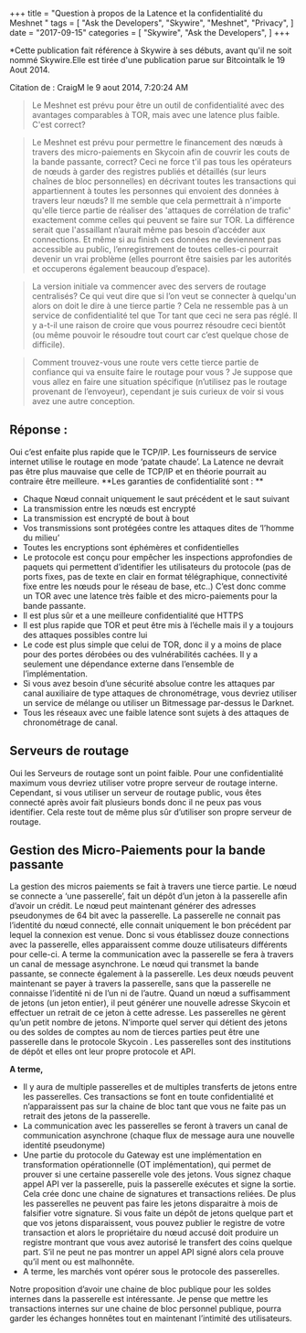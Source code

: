 +++
title = "Question à propos de la Latence et la confidentialité du Meshnet "
tags = [
    "Ask the Developers",
    "Skywire",
    "Meshnet",
    "Privacy",
]
date = "2017-09-15"
categories = [
    "Skywire",
    "Ask the Developers",
]
+++

*Cette publication fait référence à Skywire à ses débuts, avant qu'il ne soit nommé Skywire.Elle est tirée d'une publication parue sur Bitcointalk le 19 Aout 2014.


Citation de : CraigM le 9 aout 2014, 7:20:24 AM

>Le Meshnet est prévu pour être un outil de confidentialité avec des avantages comparables à TOR, mais avec une latence plus faible. C'est correct?

>Le Meshnet est prévu pour permettre le financement des nœuds à travers des micro-paiements en Skycoin afin de couvrir les couts de la bande passante, correct? Ceci ne force t'il pas tous les opérateurs de nœuds à garder des registres publiés et détaillés (sur leurs chaînes de bloc personnelles) en décrivant toutes les transactions  qui appartiennent à toutes les personnes qui envoient des données à travers leur nœuds? Il me semble que cela permettrait à n'importe qu'elle tierce partie de réaliser des 'attaques de corrélation de trafic' exactement comme celles qui peuvent se faire sur TOR. La différence serait que l'assaillant n’aurait même pas besoin d’accéder aux connections.  Et même si au finish ces données ne deviennent pas accessible au public, l’enregistrement de toutes celles-ci pourrait devenir un vrai problème (elles pourront être saisies par les autorités et occuperons également beaucoup d’espace).

>La version initiale va commencer avec des servers de routage centralisés? Ce qui veut dire que si l’on veut se connecter à quelqu'un alors on doit le dire à une tierce partie ? Cela ne ressemble pas à un service de confidentialité tel que Tor tant que ceci ne sera pas réglé. Il y a-t-il une raison de croire que vous pourrez résoudre ceci bientôt (ou même pouvoir le résoudre tout court car c’est quelque chose de difficile).

>Comment trouvez-vous une route vers cette tierce partie de confiance qui va ensuite faire le routage pour vous ? Je suppose que vous allez en faire une situation spécifique (n’utilisez pas le routage provenant de l’envoyeur), cependant je suis curieux de voir si vous avez une autre conception.

## Réponse :
Oui c’est enfaite plus rapide que le TCP/IP. Les fournisseurs de service internet utilise le routage en mode ‘patate chaude’.  La Latence ne devrait pas être plus mauvaise que celle de TCP/IP et en théorie pourrait  au contraire être meilleure.
**Les garanties de confidentialité sont : **
-	Chaque Nœud connait uniquement le saut précédent et le saut suivant	
-	La transmission entre les nœuds est encrypté 
-	La transmission est encrypté de bout à bout
-	Vos transmissions sont protégées contre les attaques dites de ‘l’homme du milieu’
-	Toutes les encryptions sont éphémères et confidentielles
-	Le protocole est conçu pour empêcher les inspections approfondies de paquets qui permettent d’identifier les utilisateurs du protocole (pas de ports fixes, pas de texte en clair en format télégraphique, connectivité fixe entre les nœuds pour le réseau de base, etc..)
C’est donc comme un TOR avec une latence très faible et des micro-paiements pour la bande passante.
-	Il est plus sûr et a une meilleure confidentialité que HTTPS
-	Il est plus rapide que TOR et peut être mis à l’échelle mais il y a toujours des attaques possibles contre lui
-	Le code est plus simple que celui de TOR, donc il y a moins de place pour des portes dérobées ou des vulnérabilités cachées. Il y a seulement une dépendance externe dans l’ensemble de l’implémentation.
-	Si vous avez besoin d’une sécurité absolue contre   les attaques par canal auxiliaire de type attaques de chronométrage, vous devriez utiliser un service de mélange ou utiliser un Bitmessage par-dessus le Darknet.
-	Tous les réseaux avec une faible latence sont sujets à des attaques de chronométrage de canal.

## Serveurs de routage
Oui les Serveurs de routage sont un point faible. Pour une confidentialité maximum vous devriez utiliser votre propre serveur de routage interne.
Cependant, si vous utiliser un serveur de routage public, vous êtes connecté après avoir fait  plusieurs bonds donc il ne peux pas vous identifier.  Cela reste tout de même plus sûr d’utiliser son propre serveur de routage.

## Gestion des Micro-Paiements pour la bande passante
La gestion des micros paiements  se fait à travers une tierce partie. Le nœud se connecte a ‘une passerelle’, fait un dépôt d’un jeton à la passerelle afin d’avoir un crédit. Le nœud peut maintenant générer  des adresses pseudonymes de 64 bit avec la passerelle. La passerelle ne connait pas l’identité du nœud connecté, elle connait uniquement le bon précédent par lequel la connexion est venue.
Donc si vous établissez douze connections avec la passerelle, elles apparaissent comme douze utilisateurs différents pour celle-ci. A terme la communication avec la passerelle se fera à travers un canal de message asynchrone.
Le nœud qui transmet la bande passante, se connecte également à la passerelle. Les deux nœuds peuvent maintenant se payer à travers la passerelle, sans que la passerelle ne connaisse l’identité ni de l’un ni de l’autre. Quand un nœud a suffisamment de jetons (un jeton entier), il peut générer une nouvelle adresse Skycoin et effectuer un retrait de ce jeton à cette adresse.  Les passerelles ne gèrent qu’un petit nombre de jetons.
N’importe quel server qui détient des jetons ou des soldes de comptes au nom de tierces parties peut être une passerelle dans le protocole Skycoin . Les passerelles sont des institutions de dépôt et elles ont leur propre protocole et API.

**A terme,**
-	Il y aura de multiple passerelles et de multiples transferts de jetons entre les passerelles. Ces transactions se font en toute confidentialité et n’apparaissent pas sur la chaine de bloc tant que vous ne faite pas un retrait des jetons de la passerelle. 
-	La communication avec les passerelles se feront à travers un canal de communication asynchrone (chaque flux de message aura une nouvelle identité pseudonyme)
-	Une partie du protocole du Gateway est une  implémentation en transformation opérationnelle (OT implémentation), qui permet de prouver si une certaine passerelle vole des jetons. Vous signez chaque appel API ver la passerelle, puis la passerelle exécutes et signe la sortie. Cela crée donc une chaine de signatures et transactions reliées. De plus les passerelles ne peuvent pas faire les jetons disparaitre à mois de  falsifier votre signature. Si vous faite un dépôt de jetons quelque part et que vos jetons disparaissent, vous pouvez publier le registre de votre transaction et alors le propriétaire du nœud accusé doit produire  un registre montrant que vous avez autorisé le transfert des coins quelque part. S’il ne peut ne pas montrer un appel API signé alors cela prouve qu’il ment ou est malhonnête. 
-	A terme, les marchés vont opérer sous le protocole des passerelles.

Notre proposition d’avoir une chaine de bloc publique pour les soldes internes dans la passerelle est intéressante.  Je pense que mettre les transactions internes sur une chaine de bloc personnel publique, pourra garder les échanges honnêtes tout en maintenant l’intimité des utilisateurs.  
	
